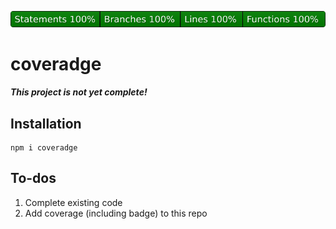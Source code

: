 [![coverage badge](coverage-badge.svg)](coverage-badge.svg)

# coveradge

***This project is not yet complete!***

## Installation

```
npm i coveradge
```

## To-dos

1. Complete existing code
2. Add coverage (including badge) to this repo
